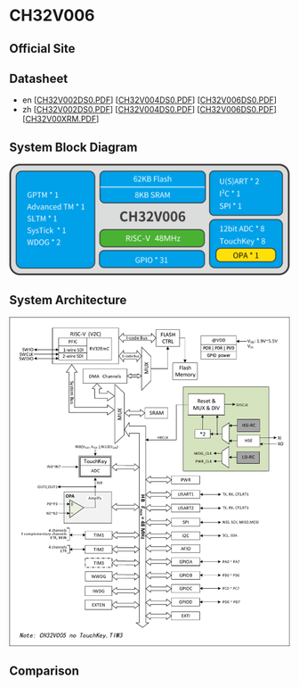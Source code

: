 # CH32V006

## Official Site

## Datasheet
- en [[CH32V002DS0.PDF](https://ch32-riscv-ug.github.io/CH32V006/datasheet_en/CH32V002DS0.PDF)] [[CH32V004DS0.PDF](https://ch32-riscv-ug.github.io/CH32V006/datasheet_en/CH32V004DS0.PDF)] [[CH32V006DS0.PDF](https://ch32-riscv-ug.github.io/CH32V006/datasheet_en/CH32V006DS0.PDF)]
- zh [[CH32V002DS0.PDF](https://ch32-riscv-ug.github.io/CH32V006/datasheet_zh/CH32V002DS0.PDF)] [[CH32V004DS0.PDF](https://ch32-riscv-ug.github.io/CH32V006/datasheet_zh/CH32V004DS0.PDF)] [[CH32V006DS0.PDF](https://ch32-riscv-ug.github.io/CH32V006/datasheet_zh/CH32V006DS0.PDF)] [[CH32V00XRM.PDF](https://ch32-riscv-ug.github.io/CH32V006/datasheet_zh/CH32V00XRM.PDF)]

## System Block Diagram
<img src="image/system_CH32V006.png" />

## System Architecture
<img src="image/architecture_CH32V005_006.png" />

## Comparison
